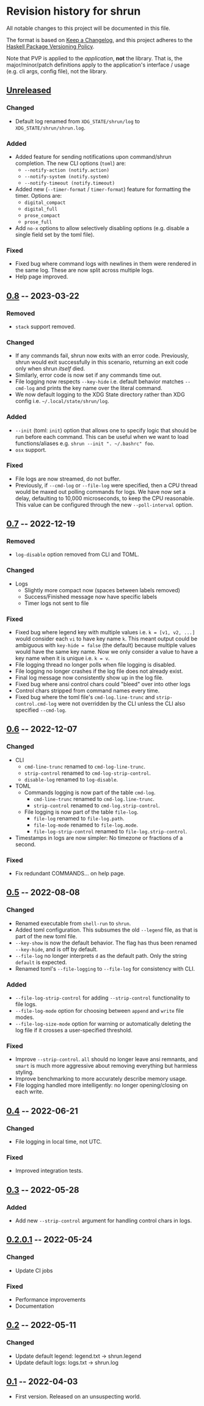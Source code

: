 # Revision history for shrun

All notable changes to this project will be documented in this file.

The format is based on [Keep a Changelog](https://keepachangelog.com/en/1.0.0/),
and this project adheres to the
[Haskell Package Versioning Policy](https://pvp.haskell.org/).

Note that PVP is applied to the _application_, **not** the library. That is,
the major/minor/patch definitions apply to the application's interface / usage
(e.g. cli args, config file), not the library.

## [Unreleased]
### Changed
* Default log renamed from `XDG_STATE/shrun/log` to
  `XDG_STATE/shrun/shrun.log`.

### Added
* Added feature for sending notifications upon command/shrun completion.
  The new CLI options (`toml`) are:
  * `--notify-action (notify.action)`
  * `--notify-system (notify.system)`
  * `--notify-timeout (notify.timeout)`
* Added new (`--timer-format` / `timer-format`) feature for formatting the
  timer. Options are:
  * `digital_compact`
  * `digital_full`
  * `prose_compact`
  * `prose_full`
* Add `no-x` options to allow selectively disabling options (e.g. disable a
  single field set by the toml file).

### Fixed
* Fixed bug where command logs with newlines in them were rendered in the same
  log. These are now split across multiple logs.
* Help page improved.

## [0.8] -- 2023-03-22
### Removed
* `stack` support removed.

### Changed
* If any commands fail, shrun now exits with an error code. Previously, shrun
  would exit successfully in this scenario, returning an exit code only when
  shrun _itself_ died.
* Similarly, error code is now set if any commands time out.
* File logging now respects `--key-hide` i.e. default behavior matches
  `--cmd-log` and prints the key name over the literal command.
* We now default logging to the XDG State directory rather than XDG config
  i.e. `~/.local/state/shrun/log`.

### Added
* `--init` (toml: `init`) option that allows one to specify logic that should
  be run before each command. This can be useful when we want to load
  functions/aliases e.g. `shrun --init ". ~/.bashrc" foo`.
* `osx` support.

### Fixed
* File logs are now streamed, do not buffer.
* Previously, if `--cmd-log` or `--file-log` were specified, then a CPU thread
  would be maxed out polling commands for logs. We have now set a delay,
  defaulting to 10,000 microseconds, to keep the CPU reasonable. This value
  can be configured through the new `--poll-interval` option.

## [0.7] -- 2022-12-19
### Removed
* `log-disable` option removed from CLI and TOML.

### Changed
* Logs
  * Slightly more compact now (spaces between labels removed)
  * Success/Finished message now have specific labels
  * Timer logs not sent to file

### Fixed
* Fixed bug where legend key with multiple values i.e. `k = [v1, v2, ...]`
  would consider each `vi` to have key name `k`. This meant output could be
  ambiguous with `key-hide = false` (the default) because multiple values
  would have the same key name. Now we only consider a value to have a key
  name when it is unique i.e. `k = v`.
* File logging thread no longer polls when file logging is disabled.
* File logging no longer crashes if the log file does not already exist.
* Final log message now consistently show up in the log file.
* Fixed bug where ansi control chars could "bleed" over into other logs
* Control chars stripped from command names every time.
* Fixed bug where the toml file's `cmd-log.line-trunc` and
  `strip-control.cmd-log` were not overridden by the CLI unless the CLI also
  specified `--cmd-log`.


## [0.6] -- 2022-12-07
### Changed
* CLI
  * `cmd-line-trunc` renamed to `cmd-log-line-trunc`.
  * `strip-control` renamed to `cmd-log-strip-control`.
  * `disable-log` renamed to `log-disable`.
* TOML
  * Commands logging is now part of the table `cmd-log`.
    * `cmd-line-trunc` renamed to `cmd-log.line-trunc`.
    * `strip-control` renamed to `cmd-log.strip-control`.
  * File logging is now part of the table `file-log`.
    * `file-log` renamed to `file-log.path`.
    * `file-log-mode` renamed to `file-log.mode`.
    * `file-log-strip-control` renamed to `file-log.strip-control`.
* Timestamps in logs are now simpler: No timezone or fractions of a second.

### Fixed
* Fix redundant COMMANDS... on help page.

## [0.5] -- 2022-08-08
### Changed
* Renamed executable from `shell-run` to `shrun`.
* Added toml configuration. This subsumes the old `--legend` file, as that is
  part of the new toml file.
* `--key-show` is now the default behavior. The flag has thus been renamed
  `--key-hide`, and is off by default.
* `--file-log` no longer interprets `d` as the default path. Only the string
  `default` is expected.
* Renamed toml's `--file-logging` to `--file-log` for consistency with CLI.

### Added
* `--file-log-strip-control` for adding `--strip-control` functionality
  to file logs.
* `--file-log-mode` option for choosing between `append` and `write` file
  modes.
* `--file-log-size-mode` option for warning or automatically deleting the
  log file if it crosses a user-specified threshold.

### Fixed
* Improve `--strip-control`. `all` should no longer leave ansi remnants, and
  `smart` is much more aggressive about removing everything but harmless
  styling.
* Improve benchmarking to more accurately describe memory usage.
* File logging handled more intelligently: no longer opening/closing on each
  write.

## [0.4] -- 2022-06-21
### Changed
* File logging in local time, not UTC.

### Fixed
* Improved integration tests.

## [0.3] -- 2022-05-28
### Added
* Add new `--strip-control` argument for handling control chars in logs.

## [0.2.0.1] -- 2022-05-24
### Changed
* Update CI jobs

### Fixed
* Performance improvements
* Documentation

## [0.2] -- 2022-05-11
### Changed
* Update default legend: legend.txt -> shrun.legend
* Update default logs: logs.txt -> shrun.log

## [0.1] -- 2022-04-03

* First version. Released on an unsuspecting world.

[Unreleased]: https://github.com/tbidne/shrun/compare/0.8...main
[0.8]: https://github.com/tbidne/shrun/compare/0.7...0.8
[0.7]: https://github.com/tbidne/shrun/compare/0.6...0.7
[0.6]: https://github.com/tbidne/shrun/compare/0.5...0.6
[0.5]: https://github.com/tbidne/shrun/compare/0.4..0.5
[0.4]: https://github.com/tbidne/shrun/compare/0.3..0.4
[0.3]: https://github.com/tbidne/shrun/compare/0.2.0.1..0.3
[0.2.0.1]: https://github.com/tbidne/shrun/compare/0.2..0.2.0.1
[0.2]: https://github.com/tbidne/shrun/compare/0.1..0.2
[0.1]: https://github.com/tbidne/shrun/releases/tag/0.1

